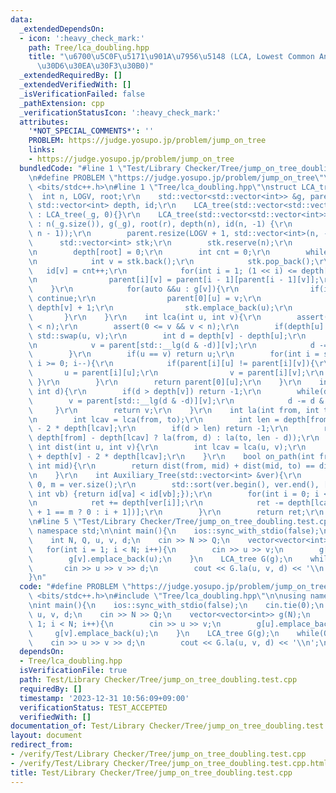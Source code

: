 ```yaml
---
data:
  _extendedDependsOn:
  - icon: ':heavy_check_mark:'
    path: Tree/lca_doubling.hpp
    title: "\u6700\u5C0F\u5171\u901A\u7956\u5148 (LCA, Lowest Common Ancestor) (\u30BF\
      \u30D6\u30EA\u30F3\u30B0)"
  _extendedRequiredBy: []
  _extendedVerifiedWith: []
  _isVerificationFailed: false
  _pathExtension: cpp
  _verificationStatusIcon: ':heavy_check_mark:'
  attributes:
    '*NOT_SPECIAL_COMMENTS*': ''
    PROBLEM: https://judge.yosupo.jp/problem/jump_on_tree
    links:
    - https://judge.yosupo.jp/problem/jump_on_tree
  bundledCode: "#line 1 \"Test/Library Checker/Tree/jump_on_tree_doubling.test.cpp\"\
    \n#define PROBLEM \"https://judge.yosupo.jp/problem/jump_on_tree\"\n\n#include\
    \ <bits/stdc++.h>\n#line 1 \"Tree/lca_doubling.hpp\"\nstruct LCA_tree {\r\n  \
    \  int n, LOGV, root;\r\n    std::vector<std::vector<int>> &g, parent;\r\n   \
    \ std::vector<int> depth, id;\r\n    LCA_tree(std::vector<std::vector<int>> &_g)\
    \ : LCA_tree(_g, 0){}\r\n    LCA_tree(std::vector<std::vector<int>> &_g, int r)\
    \ : n(_g.size()), g(_g), root(r), depth(n), id(n, -1) {\r\n        LOGV = std::__lg(std::max(1,\
    \ n - 1));\r\n        parent.resize(LOGV + 1, std::vector<int>(n, -1));\r\n  \
    \      std::vector<int> stk;\r\n        stk.reserve(n);\r\n        stk.emplace_back(root);\r\
    \n        depth[root] = 0;\r\n        int cnt = 0;\r\n        while(!stk.empty()){\r\
    \n            int v = stk.back();\r\n            stk.pop_back();\r\n         \
    \   id[v] = cnt++;\r\n            for(int i = 1; (1 << i) <= depth[v]; i++){\r\
    \n                parent[i][v] = parent[i - 1][parent[i - 1][v]];\r\n        \
    \    }\r\n            for(auto &&u : g[v]){\r\n                if(id[u] != -1)\
    \ continue;\r\n                parent[0][u] = v;\r\n                depth[u] =\
    \ depth[v] + 1;\r\n                stk.emplace_back(u);\r\n            }\r\n \
    \       }\r\n    }\r\n    int lca(int u, int v){\r\n        assert(0 <= u && u\
    \ < n);\r\n        assert(0 <= v && v < n);\r\n        if(depth[u] > depth[v])\
    \ std::swap(u, v);\r\n        int d = depth[v] - depth[u];\r\n        while(d){\r\
    \n            v = parent[std::__lg(d & -d)][v];\r\n            d -= d & -d;\r\n\
    \        }\r\n        if(u == v) return u;\r\n        for(int i = std::__lg(depth[v]);\
    \ i >= 0; i--){\r\n            if(parent[i][u] != parent[i][v]){\r\n         \
    \       u = parent[i][u];\r\n                v = parent[i][v];\r\n           \
    \ }\r\n        }\r\n        return parent[0][u];\r\n    }\r\n    int la(int v,\
    \ int d){\r\n        if(d > depth[v]) return -1;\r\n        while(d){\r\n    \
    \        v = parent[std::__lg(d & -d)][v];\r\n            d -= d & -d;\r\n   \
    \     }\r\n        return v;\r\n    }\r\n    int la(int from, int to, int d){\r\
    \n        int lcav = lca(from, to);\r\n        int len = depth[from] + depth[to]\
    \ - 2 * depth[lcav];\r\n        if(d > len) return -1;\r\n        return (d <=\
    \ depth[from] - depth[lcav] ? la(from, d) : la(to, len - d));\r\n    }\r\n   \
    \ int dist(int u, int v){\r\n        int lcav = lca(u, v);\r\n        return depth[u]\
    \ + depth[v] - 2 * depth[lcav];\r\n    }\r\n    bool on_path(int from, int to,\
    \ int mid){\r\n        return dist(from, mid) + dist(mid, to) == dist(from, to);\r\
    \n    }\r\n    int Auxiliary_Tree(std::vector<int> &ver){\r\n        int ret =\
    \ 0, m = ver.size();\r\n        std::sort(ver.begin(), ver.end(), [&](int va,\
    \ int vb) {return id[va] < id[vb];});\r\n        for(int i = 0; i < m; i++){\r\
    \n            ret += depth[ver[i]];\r\n            ret -= depth[lca(ver[i], ver[i\
    \ + 1 == m ? 0 : i + 1])];\r\n        }\r\n        return ret;\r\n    }\r\n};\r\
    \n#line 5 \"Test/Library Checker/Tree/jump_on_tree_doubling.test.cpp\"\n\nusing\
    \ namespace std;\n\nint main(){\n    ios::sync_with_stdio(false);\n    cin.tie(0);\n\
    \    int N, Q, u, v, d;\n    cin >> N >> Q;\n    vector<vector<int>> g(N);\n \
    \   for(int i = 1; i < N; i++){\n        cin >> u >> v;\n        g[u].emplace_back(v);\n\
    \        g[v].emplace_back(u);\n    }\n    LCA_tree G(g);\n    while(Q--){\n \
    \       cin >> u >> v >> d;\n        cout << G.la(u, v, d) << '\\n';\n    }\n\
    }\n"
  code: "#define PROBLEM \"https://judge.yosupo.jp/problem/jump_on_tree\"\n\n#include\
    \ <bits/stdc++.h>\n#include \"Tree/lca_doubling.hpp\"\n\nusing namespace std;\n\
    \nint main(){\n    ios::sync_with_stdio(false);\n    cin.tie(0);\n    int N, Q,\
    \ u, v, d;\n    cin >> N >> Q;\n    vector<vector<int>> g(N);\n    for(int i =\
    \ 1; i < N; i++){\n        cin >> u >> v;\n        g[u].emplace_back(v);\n   \
    \     g[v].emplace_back(u);\n    }\n    LCA_tree G(g);\n    while(Q--){\n    \
    \    cin >> u >> v >> d;\n        cout << G.la(u, v, d) << '\\n';\n    }\n}\n"
  dependsOn:
  - Tree/lca_doubling.hpp
  isVerificationFile: true
  path: Test/Library Checker/Tree/jump_on_tree_doubling.test.cpp
  requiredBy: []
  timestamp: '2023-12-31 10:56:09+09:00'
  verificationStatus: TEST_ACCEPTED
  verifiedWith: []
documentation_of: Test/Library Checker/Tree/jump_on_tree_doubling.test.cpp
layout: document
redirect_from:
- /verify/Test/Library Checker/Tree/jump_on_tree_doubling.test.cpp
- /verify/Test/Library Checker/Tree/jump_on_tree_doubling.test.cpp.html
title: Test/Library Checker/Tree/jump_on_tree_doubling.test.cpp
---
```

